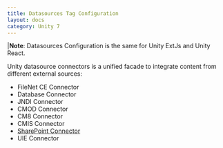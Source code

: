 ```yaml
---
title: Datasources Tag Configuration
layout: docs
category: Unity 7
---
```

|**Note**: Datasources Configuration is the same for Unity ExtJs and Unity React.

Unity datasource connectors is a unified facade to integrate content from different external sources:   

- FileNet CE Connector
- Database Connector
- JNDI Connector
- CMOD Connector
- CM8 Connector
- CMIS Connector
- [SharePoint Connector](datasources-tag/sharepoint.md)
- UIE Connector


